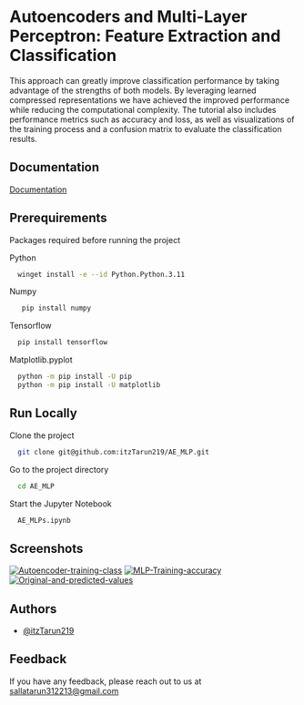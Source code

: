 
# Autoencoders and Multi-Layer Perceptron: Feature Extraction and Classification

This approach can greatly improve classification performance by taking advantage of the strengths of both models. By leveraging learned compressed representations we have achieved the improved performance while reducing the computational complexity. The tutorial also includes performance metrics such as accuracy and loss, as well as visualizations of the training process and a confusion matrix to evaluate the classification results.



## Documentation

[Documentation](https://docs.google.com/document/d/1gi2rwSahKDBBsWv27QHUI0bqk_AhwOEhO8hXWZy-O-s/edit?usp=sharing)


## Prerequirements

Packages required before running the project

Python
```bash
  winget install -e --id Python.Python.3.11
```

Numpy
```bash
   pip install numpy
```

Tensorflow
```bash
  pip install tensorflow
```

Matplotlib.pyplot
```bash
  python -m pip install -U pip
  python -m pip install -U matplotlib
```


## Run Locally

Clone the project

```bash
  git clone git@github.com:itzTarun219/AE_MLP.git
```

Go to the project directory

```bash
  cd AE_MLP
```

Start the Jupyter Notebook

```bash
  AE_MLPs.ipynb
```


## Screenshots

[![Autoencoder-training-class](https://i.postimg.cc/Kj5nT0qR/1-Autoencoder-training-class.png)](https://postimg.cc/XBpGSk0b)
[![MLP-Training-accuracy](https://i.postimg.cc/RVX7VbJY/2-MLP-Training-accuracy.png)](https://postimg.cc/8jfJZ4Hd)
[![Original-and-predicted-values](https://i.postimg.cc/pLSKKhZY/Original-and-predicted-values.png)](https://postimg.cc/SnWXhKHJ)

## Authors

- [@itzTarun219](https://github.com/itzTarun219)


## Feedback

If you have any feedback, please reach out to us at sallatarun312213@gmail.com


